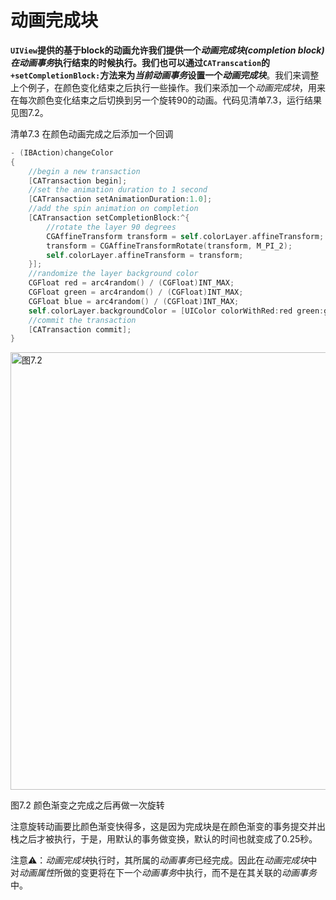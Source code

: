 # 动画完成块



**`UIView`提供的基于block的动画允许我们提供一个*动画完成块(completion block)*在*动画事务*执行结束的时候执行。我们也可以通过`CATranscation`的`+setCompletionBlock:`方法来为*当前动画事务*设置一个*动画完成块***。我们来调整上个例子，在颜色变化结束之后执行一些操作。我们来添加一个*动画完成块*，用来在每次颜色变化结束之后切换到另一个旋转90的动画。代码见清单7.3，运行结果见图7.2。

清单7.3 在颜色动画完成之后添加一个回调

```objective-c
- (IBAction)changeColor
{
    //begin a new transaction
    [CATransaction begin];
    //set the animation duration to 1 second
    [CATransaction setAnimationDuration:1.0];
    //add the spin animation on completion
    [CATransaction setCompletionBlock:^{
        //rotate the layer 90 degrees
        CGAffineTransform transform = self.colorLayer.affineTransform;
        transform = CGAffineTransformRotate(transform, M_PI_2);
        self.colorLayer.affineTransform = transform;
    }];
    //randomize the layer background color
    CGFloat red = arc4random() / (CGFloat)INT_MAX;
    CGFloat green = arc4random() / (CGFloat)INT_MAX;
    CGFloat blue = arc4random() / (CGFloat)INT_MAX;
    self.colorLayer.backgroundColor = [UIColor colorWithRed:red green:green blue:blue alpha:1.0].CGColor;
    //commit the transaction
    [CATransaction commit];
}
```

<img src="./7.2.jpeg" alt="图7.2" title="图7.2" width="700" />

图7.2 颜色渐变之完成之后再做一次旋转

注意旋转动画要比颜色渐变快得多，这是因为完成块是在颜色渐变的事务提交并出栈之后才被执行，于是，用默认的事务做变换，默认的时间也就变成了0.25秒。

注意⚠️：*动画完成块*执行时，其所属的*动画事务*已经完成。因此在*动画完成块*中对*动画属性*所做的变更将在下一个*动画事务*中执行，而不是在其关联的*动画事务*中。